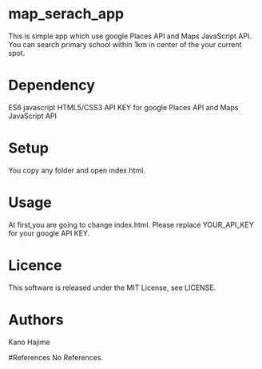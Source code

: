 # map_serach_app
This is simple app which use google Places API and Maps JavaScript API.
You can search primary school within 1km in center of the your current spot.

# Dependency
ES6 javascript 
HTML5/CSS3
API KEY for google Places API and Maps JavaScript API

# Setup
You copy any folder and open index.html.

# Usage
At first,you are going to change index.html.
Please replace  YOUR_API_KEY for your google API KEY.

# Licence
This software is released under the MIT License, see LICENSE.

# Authors
Kano Hajime 

#References
No References.
